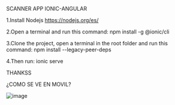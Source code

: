 SCANNER APP IONIC-ANGULAR

  1.Install Nodejs https://nodejs.org/es/
  
  
  2.Open a terminal and run this command: npm install -g @ionic/cli
  
  
  3.Clone the project, open a terminal in the root folder and run this command: npm install --legacy-peer-deps

  
  4.Then run: ionic serve

  THANKSS

¿COMO SE VE EN MOVIL?

![image](https://github.com/Isracraxcker/scanner-app/assets/133439166/973a0410-8789-47d6-88ff-33466330cf98)


  
